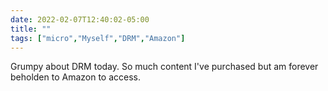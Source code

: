 ```yaml
---
date: 2022-02-07T12:40:02-05:00
title: ""
tags: ["micro","Myself","DRM","Amazon"]
---
```

Grumpy about DRM today. So much content I've purchased but am forever beholden to Amazon to access.
